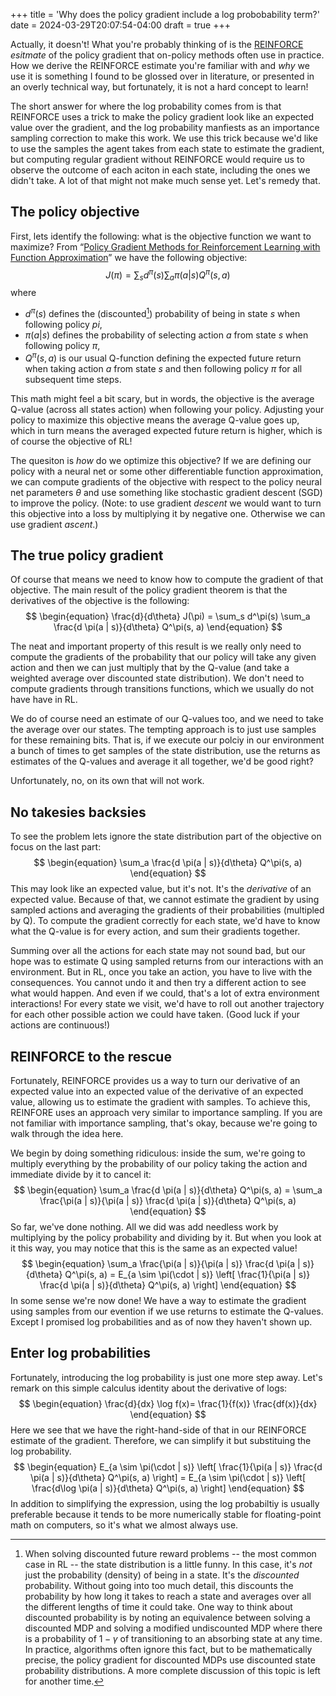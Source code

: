 +++
title = 'Why does the policy gradient include a log probobability term?'
date = 2024-03-29T20:07:54-04:00
draft = true
+++

Actually, it doesn't! What you're probably thinking of is the [REINFORCE](https://people.cs.umass.edu/~barto/courses/cs687/williams92simple.pdf) *esitmate* of the policy gradient that on-policy methods often use in practice. How we derive the REINFORCE estimate you're familiar with and *why* we use it is something I found to be glossed over in literature, or presented in an overly technical way, but fortunately, it is not a hard concept to learn!

The short answer for where the log probability comes from is that REINFORCE uses a trick to make the policy gradient look like an expected value over the gradient, and the log probability manfiests as an importance sampling correction to make this work. We use this trick because we'd like to use the samples the agent takes from each state to estimate the gradient, but computing regular gradient without REINFORCE would require us to observe the outcome of each aciton in each state, including the ones we didn't take. A lot of that might not make much sense yet. Let's remedy that.

## The policy objective
First, lets identify the following: what is the objective function we want to maximize? From “[Policy Gradient Methods for Reinforcement Learning with Function Approximation](https://proceedings.neurips.cc/paper/1999/file/464d828b85b0bed98e80ade0a5c43b0f-Paper.pdf)” we have the following objective:
$$
\begin{equation}
J(\pi) = \sum_s d^\pi(s) \sum_a \pi(a | s) Q^\pi(s, a)
\end{equation}
$$
where
* $d^\pi(s)$ defines the (discounted[^1]) probability of being in state $s$ when following policy $pi$,
* $\pi(a | s)$ defines the probability of selecting action $a$ from state $s$ when following policy $\pi$,
* $Q^\pi(s, a)$ is our usual Q-function defining the expected future return when taking action $a$ from state $s$ and then following policy $\pi$ for all subsequent time steps.

[^1]: When solving discounted future reward problems -- the most common case in RL -- the state distribution is a little funny. In this case, it's *not* just the probability (density) of being in a state. It's the *discounted* probability. Without going into too much detail, this discounts the probability by how long it takes to reach a state and averages over all the different lengths of time it could take. One way to think about discounted probability is by noting an equivalence between solving a discounted MDP and solving a modified undiscounted MDP where there is a probability of $1 - \gamma$ of transitioning to an absorbing state at any time. In practice, algorithms often ignore this fact, but to be mathematically precise, the policy gradient for discounted MDPs use discounted state probability distributions. A more complete discussion of this topic is left for another time.

This math might feel a bit scary, but in words, the objective is the average Q-value (across all states action) when following your policy. Adjusting your policy to maximize this objective means the average Q-value goes up, which in turn means the averaged expected future return is higher, which is of course the objective of RL!

The quesiton is *how* do we optimize this objective? If we are defining our policy with a neural net or some other differentiable function approximation, we can compute gradients of the objective with respect to the policy neural net parameters $\theta$ and use something like stochastic gradient descent (SGD) to improve the policy. (Note: to use gradient *descent* we would want to turn this objective into a loss by multiplying it by negative one. Otherwise we can use gradient *ascent*.)

## The true policy gradient
Of course that means we need to know how to compute the gradient of that objective. The main result of the policy gradient theorem is that the derivatives of the objective is the following:
$$
\begin{equation}
\frac{d}{d\theta} J(\pi) = \sum_s d^\pi(s) \sum_a \frac{d \pi(a | s)}{d\theta} Q^\pi(s, a)
\end{equation}
$$

The neat and important property of this result is we really only need to compute the gradients of the probability that our policy will take any given action and then we can just multiply that by the Q-value (and take a weighted average over discounted state distribution). We don't need to compute gradients through transitions functions, which we usually do not have have in RL. 

We do of course need an estimate of our Q-values too, and we need to take the average over our states. The tempting approach is to just use samples for these remaining bits. That is, if we execute our polciy in our environment a bunch of times to get samples of the state distribution, use the returns as estimates of the Q-values and average it all together, we'd be good right?

Unfortunately, no, on its own that will not work.

## No takesies backsies
To see the problem lets ignore the state distribution part of the objective on focus on the last part:
$$
\begin{equation}
\sum_a \frac{d \pi(a | s)}{d\theta} Q^\pi(s, a)
\end{equation}
$$
This may look like an expected value, but it's not. It's the *derivative* of an expected value. Because of that, we cannot estimate the gradient by using sampled actions and averaging the gradients of their probabilities (multipled by Q). To compute the gradient correctly for each state, we'd have to know what the Q-value is for every action, and sum their gradients together.

Summing over all the actions for each state may not sound bad, but our hope was to estimate Q using sampled returns from our interactions with an environment. But in RL, once you take an action, you have to live with the consequences. You cannot undo it and then try a different action to see what would happen. And even if we could, that's a lot of extra environment interactions! For every state we visit, we'd have to roll out another trajectory for each other possible action we could have taken. (Good luck if your actions are continuous!)

## REINFORCE to the rescue
Fortunately, REINFORCE provides us a way to turn our derivative of an expected value into an expected value of the derivative of an expected value, allowing us to estimate the gradient with samples. To achieve this, REINFORE uses an approach very similar to importance sampling. If you are not familiar with importance sampling, that's okay, because we're going to walk through the idea here.

We begin by doing something ridiculous: inside the sum, we're going to multiply everything by the probability of our policy taking the action and immediate divide by it to cancel it:
$$
\begin{equation}
\sum_a \frac{d \pi(a | s)}{d\theta} Q^\pi(s, a) = \sum_a \frac{\pi(a | s)}{\pi(a | s)} \frac{d \pi(a | s)}{d\theta} Q^\pi(s, a)
\end{equation}
$$
So far, we've done nothing. All we did was add needless work by multiplying by the policy probability and dividing by it. But when you look at it this way, you may notice that this is the same as an expected value!
$$
\begin{equation}
\sum_a \frac{\pi(a | s)}{\pi(a | s)} \frac{d \pi(a | s)}{d\theta} Q^\pi(s, a) = E_{a \sim \pi(\cdot | s)} \left[ \frac{1}{\pi(a | s)}  \frac{d \pi(a | s)}{d\theta} Q^\pi(s, a) \right]
\end{equation}
$$
In some sense we're now done! We have a way to estimate the gradient using samples from our evention if we use returns to estimate the Q-values. Except I promised log probabilities and as of now they haven't shown up.

## Enter log probabilities
Fortunately, introducing the log probability is just one more step away. Let's remark on this simple calculus identity about the derivative of logs:
$$
\begin{equation}
\frac{d}{dx} \log f(x)= \frac{1}{f(x)} \frac{df(x)}{dx}
\end{equation}
$$
Here we see that we have the right-hand-side of that in our REINFORCE estimate of the gradient. Therefore, we can simplify it
but substituing the log probability.
$$
\begin{equation}
E_{a \sim \pi(\cdot | s)} \left[ \frac{1}{\pi(a | s)}  \frac{d \pi(a | s)}{d\theta} Q^\pi(s, a) \right] = E_{a \sim \pi(\cdot | s)} \left[ \frac{d\log \pi(a | s)}{d\theta} Q^\pi(s, a) \right]
\end{equation}
$$
In addition to simplifying the expression, using the log probabiltiy is usually preferable because it tends to be more numerically
stable for floating-point math on computers, so it's what we almost always use.